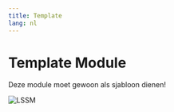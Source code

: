 ```yaml
---
title: Template
lang: nl
---
```


# Template Module

Deze module moet gewoon als sjabloon dienen!

![LSSM](../../.vuepress/public/img/lssm.png)
